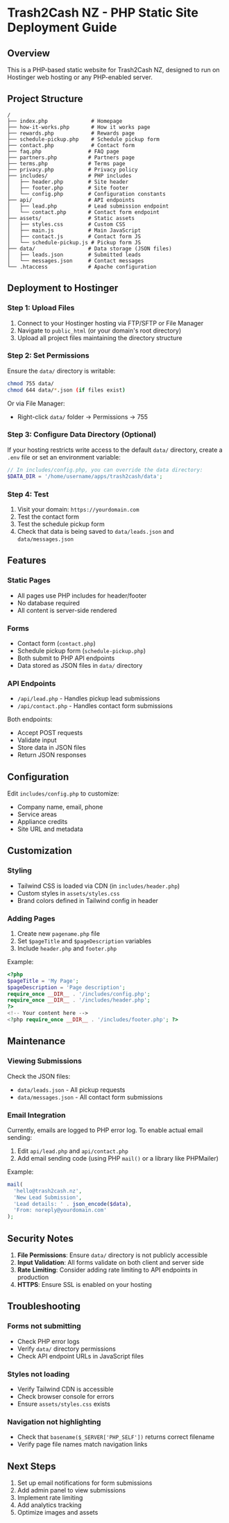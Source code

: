 # Trash2Cash NZ - PHP Static Site Deployment Guide

## Overview
This is a PHP-based static website for Trash2Cash NZ, designed to run on Hostinger web hosting or any PHP-enabled server.

## Project Structure
```
/
├── index.php              # Homepage
├── how-it-works.php       # How it works page
├── rewards.php            # Rewards page
├── schedule-pickup.php    # Schedule pickup form
├── contact.php            # Contact form
├── faq.php               # FAQ page
├── partners.php          # Partners page
├── terms.php             # Terms page
├── privacy.php           # Privacy policy
├── includes/             # PHP includes
│   ├── header.php        # Site header
│   ├── footer.php        # Site footer
│   └── config.php        # Configuration constants
├── api/                  # API endpoints
│   ├── lead.php          # Lead submission endpoint
│   └── contact.php       # Contact form endpoint
├── assets/               # Static assets
│   ├── styles.css        # Custom CSS
│   ├── main.js           # Main JavaScript
│   ├── contact.js        # Contact form JS
│   └── schedule-pickup.js # Pickup form JS
├── data/                 # Data storage (JSON files)
│   ├── leads.json        # Submitted leads
│   └── messages.json     # Contact messages
└── .htaccess             # Apache configuration
```

## Deployment to Hostinger

### Step 1: Upload Files
1. Connect to your Hostinger hosting via FTP/SFTP or File Manager
2. Navigate to `public_html` (or your domain's root directory)
3. Upload all project files maintaining the directory structure

### Step 2: Set Permissions
Ensure the `data/` directory is writable:
```bash
chmod 755 data/
chmod 644 data/*.json (if files exist)
```

Or via File Manager:
- Right-click `data/` folder → Permissions → 755

### Step 3: Configure Data Directory (Optional)
If your hosting restricts write access to the default `data/` directory, create a `.env` file or set an environment variable:
```php
// In includes/config.php, you can override the data directory:
$DATA_DIR = '/home/username/apps/trash2cash/data';
```

### Step 4: Test
1. Visit your domain: `https://yourdomain.com`
2. Test the contact form
3. Test the schedule pickup form
4. Check that data is being saved to `data/leads.json` and `data/messages.json`

## Features

### Static Pages
- All pages use PHP includes for header/footer
- No database required
- All content is server-side rendered

### Forms
- Contact form (`contact.php`)
- Schedule pickup form (`schedule-pickup.php`)
- Both submit to PHP API endpoints
- Data stored as JSON files in `data/` directory

### API Endpoints
- `/api/lead.php` - Handles pickup lead submissions
- `/api/contact.php` - Handles contact form submissions

Both endpoints:
- Accept POST requests
- Validate input
- Store data in JSON files
- Return JSON responses

## Configuration

Edit `includes/config.php` to customize:
- Company name, email, phone
- Service areas
- Appliance credits
- Site URL and metadata

## Customization

### Styling
- Tailwind CSS is loaded via CDN (in `includes/header.php`)
- Custom styles in `assets/styles.css`
- Brand colors defined in Tailwind config in header

### Adding Pages
1. Create new `pagename.php` file
2. Set `$pageTitle` and `$pageDescription` variables
3. Include `header.php` and `footer.php`

Example:
```php
<?php
$pageTitle = 'My Page';
$pageDescription = 'Page description';
require_once __DIR__ . '/includes/config.php';
require_once __DIR__ . '/includes/header.php';
?>
<!-- Your content here -->
<?php require_once __DIR__ . '/includes/footer.php'; ?>
```

## Maintenance

### Viewing Submissions
Check the JSON files:
- `data/leads.json` - All pickup requests
- `data/messages.json` - All contact form submissions

### Email Integration
Currently, emails are logged to PHP error log. To enable actual email sending:

1. Edit `api/lead.php` and `api/contact.php`
2. Add email sending code (using PHP `mail()` or a library like PHPMailer)

Example:
```php
mail(
  'hello@trash2cash.nz',
  'New Lead Submission',
  'Lead details: ' . json_encode($data),
  'From: noreply@yourdomain.com'
);
```

## Security Notes

1. **File Permissions**: Ensure `data/` directory is not publicly accessible
2. **Input Validation**: All forms validate on both client and server side
3. **Rate Limiting**: Consider adding rate limiting to API endpoints in production
4. **HTTPS**: Ensure SSL is enabled on your hosting

## Troubleshooting

### Forms not submitting
- Check PHP error logs
- Verify `data/` directory permissions
- Check API endpoint URLs in JavaScript files

### Styles not loading
- Verify Tailwind CDN is accessible
- Check browser console for errors
- Ensure `assets/styles.css` exists

### Navigation not highlighting
- Check that `basename($_SERVER['PHP_SELF'])` returns correct filename
- Verify page file names match navigation links

## Next Steps

1. Set up email notifications for form submissions
2. Add admin panel to view submissions
3. Implement rate limiting
4. Add analytics tracking
5. Optimize images and assets


